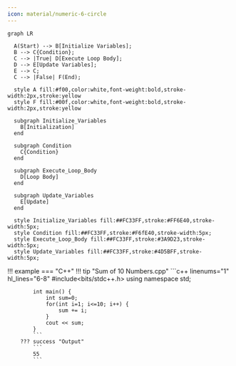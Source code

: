 ```yaml
---
icon: material/numeric-6-circle
---
```


``` mermaid
graph LR

  A(Start) --> B[Initialize Variables];
  B --> C{Condition};
  C --> |True| D[Execute Loop Body];
  D --> E[Update Variables];
  E --> C;
  C --> |False| F(End);

  style A fill:#f00,color:white,font-weight:bold,stroke-width:2px,stroke:yellow
  style F fill:#00f,color:white,font-weight:bold,stroke-width:2px,stroke:yellow

  subgraph Initialize_Variables
    B[Initialization]
  end

  subgraph Condition
    C{Condition}
  end

  subgraph Execute_Loop_Body
    D[Loop Body]
  end

  subgraph Update_Variables
    E[Update]
  end

  style Initialize_Variables fill:##FC33FF,stroke:#FF6E40,stroke-width:5px;
  style Condition fill:##FC33FF,stroke:#F6fE40,stroke-width:5px;
  style Execute_Loop_Body fill:##FC33FF,stroke:#3A9D23,stroke-width:5px;
  style Update_Variables fill:##FC33FF,stroke:#4D5BFF,stroke-width:5px;

```


!!! example
    === "C++"
        !!! tip "Sum of 10 Numbers.cpp"
            ```c++ linenums="1" hl_lines="6-8"
            #include<bits/stdc++.h>
            using namespace std;

            int main() {
                int sum=0;
                for(int i=1; i<=10; i++) {
                    sum += i;
                }   
                cout << sum;
            }
            ```
        ??? success "Output"
            ```
            55
            ```

